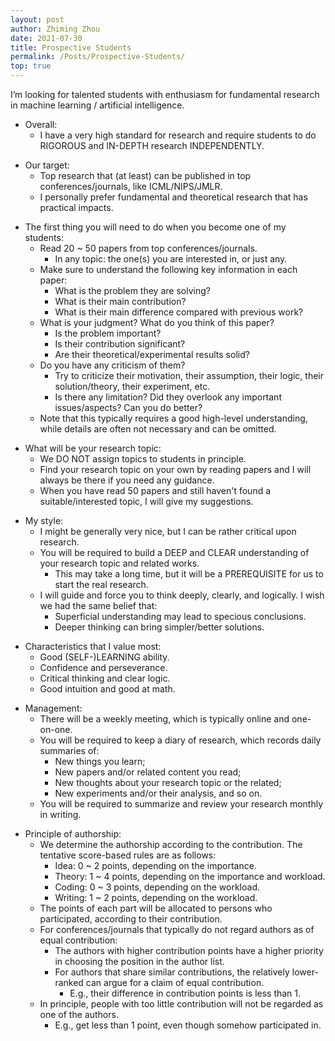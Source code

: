 ```yaml
---
layout: post
author: Zhiming Zhou
date: 2021-07-30
title: Prospective Students
permalink: /Posts/Prospective-Students/
top: true
---
```


I’m looking for talented students with enthusiasm for fundamental research in machine learning / artificial intelligence.

- Overall:
	- I have a very high standard for research and require students to do RIGOROUS and IN-DEPTH research INDEPENDENTLY.

<!--  -->
- Our target:
	- Top research that (at least) can be published in top conferences/journals, like ICML/NIPS/JMLR.
	- I personally prefer fundamental and theoretical research that has practical impacts.

<!--  -->
- The first thing you will need to do when you become one of my students: 
	- Read 20 ~ 50 papers from top conferences/journals.
		- In any topic: the one(s) you are interested in, or just any.
	- Make sure to understand the following key information in each paper:
		- What is the problem they are solving?
		- What is their main contribution?
		- What is their main difference compared with previous work?
	- What is your judgment? What do you think of this paper?
		- Is the problem important?
		- Is their contribution significant?
		- Are their theoretical/experimental results solid?
	- Do you have any criticism of them?
		- Try to criticize their motivation, their assumption, their logic, their solution/theory, their experiment, etc.
		- Is there any limitation? Did they overlook any important issues/aspects? Can you do better?
	- Note that this typically requires a good high-level understanding, while details are often not necessary and can be omitted.
	
<!--  -->
- What will be your research topic:
	- We DO NOT assign topics to students in principle.
	- Find your research topic on your own by reading papers and I will always be there if you need any guidance.
	- When you have read 50 papers and still haven't found a suitable/interested topic, I will give my suggestions.

<!--  -->
- My style:
	- I might be generally very nice, but I can be rather critical upon research.
	- You will be required to build a DEEP and CLEAR understanding of your research topic and related works.
		- This may take a long time, but it will be a PREREQUISITE for us to start the real research.
	- I will guide and force you to think deeply, clearly, and logically. I wish we had the same belief that:
		- Superficial understanding may lead to specious conclusions.
		- Deeper thinking can bring simpler/better solutions.

<!--  -->
- Characteristics that I value most:	
	- Good (SELF-)LEARNING ability.
	- Confidence and perseverance.
	- Critical thinking and clear logic.
	- Good intuition and good at math.	

<!--  -->
- Management:
	- There will be a weekly meeting, which is typically online and one-on-one.
	- You will be required to keep a diary of research, which records daily summaries of:
		- New things you learn;
		- New papers and/or related content you read; 
		- New thoughts about your research topic or the related; 
		- New experiments and/or their analysis, and so on. 
	- You will be required to summarize and review your research monthly in writing.  

<!--  -->
- Principle of authorship:
	- We determine the authorship according to the contribution. The tentative score-based rules are as follows:
		- Idea: 0 ~ 2 points, depending on the importance.
		- Theory: 1 ~ 4 points, depending on the importance and workload.
		- Coding: 0 ~ 3 points, depending on the workload.
		- Writing: 1 ~ 2 points, depending on the workload.
	- The points of each part will be allocated to persons who participated, according to their contribution.
	- For conferences/journals that typically do not regard authors as of equal contribution:
		- The authors with higher contribution points have a higher priority in choosing the position in the author list.
		- For authors that share similar contributions, the relatively lower-ranked can argue for a claim of equal contribution.
			- E.g., their difference in contribution points is less than 1.
	- In principle, people with too little contribution will not be regarded as one of the authors.
		- E.g., get less than 1 point, even though somehow participated in.

<!-- 
- How much money will you get each month:
	- It will typically be the same as the standard or the appropriate amount that I can afford without pressure.
	- If you want more, I can apply for some funding but you will need to do some work for the funding.
- How much effort of mine will you get to guide you:
	- It mainly depends on how much effort you put in.
		- But indeed priority will be given to projects that I’m particularly interested in and students who show great potential.
	- I have once heard the x^a model, and I think it is interesting and feasible, where x is your effort and a > 1, x^a will be my expected effort. Note that x = 1 is some standard that can be surpassed. 
 
 - It can be challenging for most students. Applying is only suggested if you believe you can somehow be an exception.
-->
